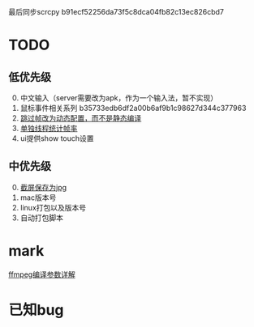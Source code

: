 最后同步scrcpy b91ecf52256da73f5c8dca04fb82c13ec826cbd7

# TODO
## 低优先级
0. 中文输入（server需要改为apk，作为一个输入法，暂不实现）
1. 鼠标事件相关系列 b35733edb6df2a00b6af9b1c98627d344c377963
2. [跳过帧改为动态配置，而不是静态编译](https://github.com/Genymobile/scrcpy/commit/ebccb9f6cc111e8acfbe10d656cac5c1f1b744a0)
3. [单独线程统计帧率](https://github.com/Genymobile/scrcpy/commit/e2a272bf99ecf48fcb050177113f903b3fb323c4)
4. ui提供show touch设置

## 中优先级
0. [截屏保存为jpg](https://blog.csdn.net/m0_37684310/article/details/77950390)
1. mac版本号
2. linux打包以及版本号
3. 自动打包脚本

# mark
[ffmpeg编译参数详解](https://www.cnblogs.com/wainiwann/p/4204230.html)

# 已知bug

